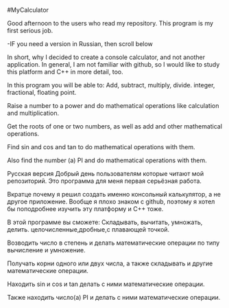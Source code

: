 #MyCalculator

Good afternoon to the users who read my repository. This program is my first serious job.  

 -IF you need a version in Russian, then scroll below

In short, why I decided to create a console calculator, and not another application. In general, I am not familiar with github, so I would like to study this platform and C++ in more detail, too.

In this program you will be able to:
Add, subtract, multiply, divide.  integer, fractional, floating point.

Raise a number to a power and do mathematical operations like calculation and multiplication. 

Get the roots of one or two numbers, as well as add and other mathematical operations.

Find sin and cos and tan to do mathematical operations with them.

Also find the number (a) PI and do mathematical operations with them.

Русская версия
Добрый день пользователям которые читают мой репозиторий. Это программа для меня первая серьёзная работа.  

Вкратце почему я решил создать именно консольный калькулятор, а не другое приложение. Вообще я плохо знаком с github, поэтому я хотел бы поподробнее изучить эту платформу и С++ тоже.

В этой программе вы сможете:
Складывать, вычитать, умножать, делить.  целочисленные,дробные,с плавающей точкой.

Возводить число в степень и делать математические операции по типу вычисление и умножение. 

Получать корни одного или двух числа, а также складывать и другие математические операции.

Находить sin и cos и tan делать с ними математические операции.

Также находить число(а) PI и делать с ними математические операции.
